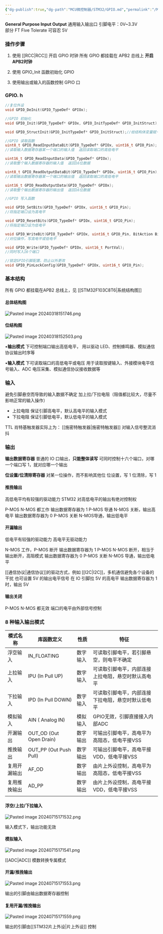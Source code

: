 ```yaml
---
{"dg-publish":true,"dg-path":"MCU微控制器/STM32/GPIO.md","permalink":"/MCU微控制器/STM32/GPIO/","dgPassFrontmatter":true,"noteIcon":"","created":"2024-05-21T15:20:27.754+08:00","updated":"2024-07-21T16:38:23.942+08:00"}
---
```


**General Purpose Input Output** 
通用输入输出口
引脚电平：0V~3.3V    
部分 FT  Five Tolerate 可容忍 5V

### 操作步骤

1. 使用 [[RCC\|RCC]] 开启 GPIO 时钟
	所有 GPIO 都挂载在 APB2  总线上
	**开启 APB2时钟**

2. 使用 GPIO_Init 函数初始化 GPIO

3. 使用输出或输入的函数控制 GPIO 口

### GPIO. h
```C
//复位外设
void GPIO_DeInit(GPIO_TypeDef* GPIOx);
```

```C
//GPIO 初始化
void GPIO_Init(GPIO_TypeDef* GPIOx, GPIO_InitTypeDef* GPIO_InitStruct);//初始化端口，使用结构体变量初始化

void GPIO_StructInit(GPIO_InitTypeDef* GPIO_InitStruct);//给结构体变量赋一个默认值
```

```C
//GPIO 读取函数
uint8_t GPIO_ReadInputDataBit(GPIO_TypeDef* GPIOx, uint16_t GPIO_Pin);
//读取输入数据寄存器某一个端口的输入值  返回读取端口的高低电平

uint16_t GPIO_ReadInputData(GPIO_TypeDef* GPIOx);
//读取整个输入数据寄存器的输入值  返回16位数据

uint8_t GPIO_ReadOutputDataBit(GPIO_TypeDef* GPIOx, uint16_t GPIO_Pin);
//读取输出数据寄存器某一个端口的输出值  返回读取端口的高低电平

uint16_t GPIO_ReadOutputData(GPIO_TypeDef* GPIOx);
//读取整个输出数据寄存器的输出值  返回16位数据
```

```C
//GPIO 写入函数

void GPIO_SetBits(GPIO_TypeDef* GPIOx, uint16_t GPIO_Pin);
//将指定端口设为高电平

void GPIO_ResetBits(GPIO_TypeDef* GPIOx, uint16_t GPIO_Pin);
//将指定端口设为低电平

void GPIO_WriteBit(GPIO_TypeDef* GPIOx, uint16_t GPIO_Pin, BitAction BitVal);
//对位操作，写高电平或低电平

void GPIO_Write(GPIO_TypeDef* GPIOx, uint16_t PortVal);
//同时写入16个端口
```


```C
//锁定GPIO引脚配置，防止以外更改
void GPIO_PinLockConfig(GPIO_TypeDef* GPIOx, uint16_t GPIO_Pin);
```
### 基本结构
所有 GPIO 都挂载在APB2  总线上，见 [[STM32F103C8T6\|系统结构图]]
#### 总体结构图

![Pasted image 20240318151746.png](/img/user/%E5%8A%9F%E8%83%BD%E6%80%A7%E6%96%87%E4%BB%B6%E5%A4%B9/%E8%BD%BD%E5%85%A5%E7%9A%84%E5%AA%92%E4%BD%93%E8%B5%84%E6%BA%90/Pasted%20image%2020240318151746.png)


#### 位结构图

![Pasted image 20240318152503.png](/img/user/%E5%8A%9F%E8%83%BD%E6%80%A7%E6%96%87%E4%BB%B6%E5%A4%B9/%E8%BD%BD%E5%85%A5%E7%9A%84%E5%AA%92%E4%BD%93%E8%B5%84%E6%BA%90/Pasted%20image%2020240318152503.png)


•**输出模式**
下可控制端口输出高低电平，
用以驱动 LED、控制蜂鸣器、模拟通信协议输出时序等

•**输入模式**
下可读取端口的高低电平或电压
用于读取按键输入、外接模块电平信号输入、ADC 电压采集、模拟通信协议接收数据等


### 输入

避免引脚悬空而导致的输入数据不确定
加上拉/下拉电阻（阻值都比较大，尽量不影响正常的输入操作）
- 上拉电阻
	保证引脚高电平，默认高电平的输入模式
- 下拉电阻
	保证引脚低电平，默认低电平的输入模式

TTL 肖特基触发器实际上为： [[施密特触发器\|施密特触发器]]
对输入信号整流消抖
### 输出
**输出数据寄存器**
普通的 IO 口输出，**只能整体读写**
可同时控制十六个端口，对哪一个端口写 1，就对应哪一个输出

**位设置/位清除寄存器**
对某一位操作，而不影响其他位
位设置，写 1
位清除，写 1

#### 推挽输出 
高低电平均有较强的驱动能力
STM32 对高低电平的输出有绝对控制权

P-MOS N-MOS 都工作
输出数据寄存器为 1  P-MOS 导通 N-MOS 关断，输出高电平
输出数据寄存器为 0 P-MOS 关断  N-MOS导通，输出低电平

#### 开漏输出

低电平有较强的驱动能力
高电平无驱动能力

N-MOS 工作，P-MOS 断开
输出数据寄存器为 1  P-MOS N-MOS 断开，相当于输出断开，高阻模式
输出数据寄存器为 0 P-MOS 关断  N-MOS 导通，输出低电平

[[通信协议\|通信协议]]的驱动方式，例如 [[I2C\|I2C]]，多机通信避免各个设备的干扰
也可设置 5V 的输出电平信号
在 IO 引脚拉 5V 的高电平
输出数据寄存器为 1 时，输出 5V

#### 输出关闭
P-MOS N-MOS 都无效
端口的电平由外部信号控制

###  8 种输入输出模式

| 模式名称   | 库函数定义                   | 性质   | 特征                        |
| ------ | ----------------------- | ---- | ------------------------- |
| 浮空输入   | IN_FLOATING             | 数字输入 | 可读取引脚电平，若引脚悬空，则电平不确定      |
| 上拉输入   | IPU (In Pull UP)        | 数字输入 | 可读取引脚电平，内部连接上拉电阻，悬空时默认高电平 |
| 下拉输入   | IPD (In Pull DOWN)      | 数字输入 | 可读取引脚电平，内部连接下拉电阻，悬空时默认低电平 |
| 模拟输入   | AIN ( Analog IN)        | 模拟输入 | GPIO无效，引脚直接接入内部ADC        |
| 开漏输出   | OUT_OD (Out Open Drain) | 数字输出 | 可输出引脚电平，高电平为高阻态，低电平接VSS   |
| 推挽输出   | OUT_PP (Out Push Pull)  | 数字输出 | 可输出引脚电平，高电平接VDD，低电平接VSS   |
| 复用开漏输出 | AF_OD                   | 数字输出 | 由片上外设控制，高电平为高阻态，低电平接VSS   |
| 复用推挽输出 | AD_PP                   | 数字输出 | 由片上外设控制，高电平接VDD，低电平接VSS   |
|        |                         |      |                           |

#### 浮空/上拉/下拉输入

![Pasted image 20240715171532.png](/img/user/%E5%8A%9F%E8%83%BD%E6%80%A7%E6%96%87%E4%BB%B6%E5%A4%B9/%E8%BD%BD%E5%85%A5%E7%9A%84%E5%AA%92%E4%BD%93%E8%B5%84%E6%BA%90/Pasted%20image%2020240715171532.png)

输入模式下，输出功能无效
#### 模拟输入

![Pasted image 20240715171541.png](/img/user/%E5%8A%9F%E8%83%BD%E6%80%A7%E6%96%87%E4%BB%B6%E5%A4%B9/%E8%BD%BD%E5%85%A5%E7%9A%84%E5%AA%92%E4%BD%93%E8%B5%84%E6%BA%90/Pasted%20image%2020240715171541.png)

[[ADC\|ADC]] 模数转换专属模式


#### 开漏/推挽输出

![Pasted image 20240715171553.png](/img/user/%E5%8A%9F%E8%83%BD%E6%80%A7%E6%96%87%E4%BB%B6%E5%A4%B9/%E8%BD%BD%E5%85%A5%E7%9A%84%E5%AA%92%E4%BD%93%E8%B5%84%E6%BA%90/Pasted%20image%2020240715171553.png)

输出的引脚由输出数据寄存器控制

#### 复用开漏/推挽输出

![Pasted image 20240715171559.png](/img/user/%E5%8A%9F%E8%83%BD%E6%80%A7%E6%96%87%E4%BB%B6%E5%A4%B9/%E8%BD%BD%E5%85%A5%E7%9A%84%E5%AA%92%E4%BD%93%E8%B5%84%E6%BA%90/Pasted%20image%2020240715171559.png)

输出的引脚由[[STM32片上外设\|片上外设]] 控制


